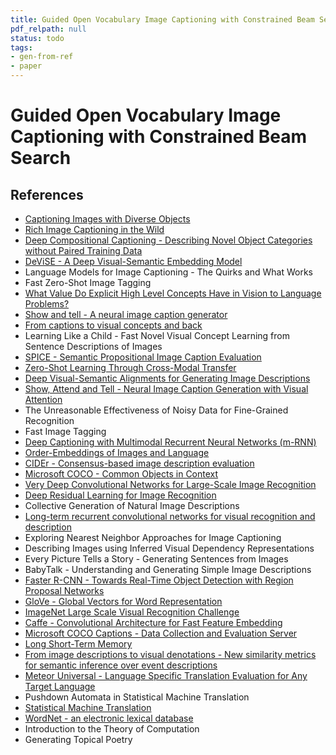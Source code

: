 ```yaml
---
title: Guided Open Vocabulary Image Captioning with Constrained Beam Search
pdf_relpath: null
status: todo
tags:
- gen-from-ref
- paper
---
```


# Guided Open Vocabulary Image Captioning with Constrained Beam Search

## References

- [Captioning Images with Diverse Objects](./captioning-images-with-diverse-objects.md)
- [Rich Image Captioning in the Wild](./rich-image-captioning-in-the-wild.md)
- [Deep Compositional Captioning - Describing Novel Object Categories without Paired Training Data](./deep-compositional-captioning-describing-novel-object-categories-without-paired-training-data.md)
- [DeViSE - A Deep Visual-Semantic Embedding Model](./devise-a-deep-visual-semantic-embedding-model.md)
- Language Models for Image Captioning - The Quirks and What Works
- Fast Zero-Shot Image Tagging
- [What Value Do Explicit High Level Concepts Have in Vision to Language Problems?](./what-value-do-explicit-high-level-concepts-have-in-vision-to-language-problems.md)
- [Show and tell - A neural image caption generator](./show-and-tell-a-neural-image-caption-generator.md)
- [From captions to visual concepts and back](./from-captions-to-visual-concepts-and-back.md)
- Learning Like a Child - Fast Novel Visual Concept Learning from Sentence Descriptions of Images
- [SPICE - Semantic Propositional Image Caption Evaluation](./spice-semantic-propositional-image-caption-evaluation.md)
- [Zero-Shot Learning Through Cross-Modal Transfer](./zero-shot-learning-through-cross-modal-transfer.md)
- [Deep Visual-Semantic Alignments for Generating Image Descriptions](./deep-visual-semantic-alignments-for-generating-image-descriptions.md)
- [Show, Attend and Tell - Neural Image Caption Generation with Visual Attention](./show-attend-and-tell-neural-image-caption-generation-with-visual-attention.md)
- The Unreasonable Effectiveness of Noisy Data for Fine-Grained Recognition
- Fast Image Tagging
- [Deep Captioning with Multimodal Recurrent Neural Networks (m-RNN)](./deep-captioning-with-multimodal-recurrent-neural-networks-m-rnn.md)
- [Order-Embeddings of Images and Language](./order-embeddings-of-images-and-language.md)
- [CIDEr - Consensus-based image description evaluation](./cider-consensus-based-image-description-evaluation.md)
- [Microsoft COCO - Common Objects in Context](./microsoft-coco-common-objects-in-context.md)
- [Very Deep Convolutional Networks for Large-Scale Image Recognition](./very-deep-convolutional-networks-for-large-scale-image-recognition.md)
- [Deep Residual Learning for Image Recognition](./deep-residual-learning-for-image-recognition.md)
- Collective Generation of Natural Image Descriptions
- [Long-term recurrent convolutional networks for visual recognition and description](./long-term-recurrent-convolutional-networks-for-visual-recognition-and-description.md)
- Exploring Nearest Neighbor Approaches for Image Captioning
- Describing Images using Inferred Visual Dependency Representations
- Every Picture Tells a Story - Generating Sentences from Images
- BabyTalk - Understanding and Generating Simple Image Descriptions
- [Faster R-CNN - Towards Real-Time Object Detection with Region Proposal Networks](./faster-r-cnn-towards-real-time-object-detection-with-region-proposal-networks.md)
- [GloVe - Global Vectors for Word Representation](./glove-global-vectors-for-word-representation.md)
- [ImageNet Large Scale Visual Recognition Challenge](./imagenet-large-scale-visual-recognition-challenge.md)
- [Caffe - Convolutional Architecture for Fast Feature Embedding](./caffe-convolutional-architecture-for-fast-feature-embedding.md)
- [Microsoft COCO Captions - Data Collection and Evaluation Server](./microsoft-coco-captions-data-collection-and-evaluation-server.md)
- [Long Short-Term Memory](./long-short-term-memory.md)
- [From image descriptions to visual denotations - New similarity metrics for semantic inference over event descriptions](./from-image-descriptions-to-visual-denotations-new-similarity-metrics-for-semantic-inference-over-event-descriptions.md)
- [Meteor Universal - Language Specific Translation Evaluation for Any Target Language](./meteor-universal-language-specific-translation-evaluation-for-any-target-language.md)
- Pushdown Automata in Statistical Machine Translation
- [Statistical Machine Translation](./statistical-machine-translation.md)
- [WordNet - an electronic lexical database](./wordnet-an-electronic-lexical-database.md)
- Introduction to the Theory of Computation
- Generating Topical Poetry
